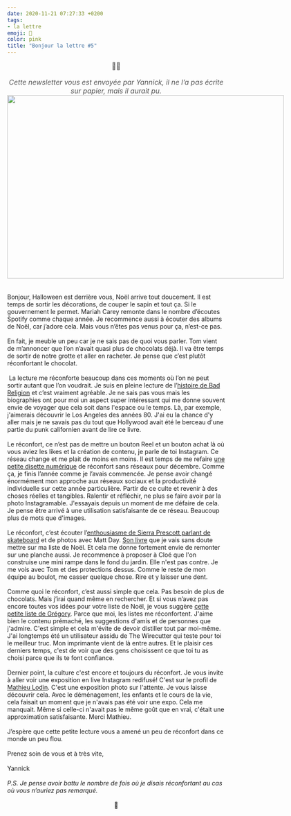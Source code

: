 ```yaml
---
date: 2020-11-21 07:27:33 +0200
tags: 
- la lettre
emoji: 💌
color: pink
title: "Bonjour la lettre #5"
---
```

<div class="message-body"><div style="text-align: center;"><span style="caret-color: rgb(85, 85, 85); color: rgb(85, 85, 85); font-size: 16px; font-style: normal; text-align: center; -webkit-text-size-adjust: none;">👋🏻</span>
<div> </div>
<div><span style="caret-color: rgb(85, 85, 85); color: rgb(85, 85, 85); font-size: 16px; font-style: italic; -webkit-text-size-adjust: none;">Cette newsletter vous est envoyée par Yannick, il ne l’a pas écrite sur papier, mais il aurait pu.</span></div>
<img class="tl-email-image" data-id="3920310" height="423" src="https://gallery.tinyletterapp.com/a0d8b178d0758f62b0c01a8cd9fc5d00a4997449/images/6f9cd288-b8ca-4ae5-81e7-8510ea01ac98.jpeg" style="width: 640px; max-width: 640px;" width="640"/></div>
 

<div><br/>
Bonjour, Halloween est derrière vous, Noël arrive tout doucement. Il est temps de sortir les décorations, de couper le sapin et tout ça. Si le gouvernement le permet. Mariah Carey remonte dans le nombre d’écoutes Spotify comme chaque année. Je recommence aussi à écouter des albums de Noël, car j’adore cela. Mais vous n’êtes pas venus pour ça, n’est-ce pas. <br/>
<br/>
En fait, je meuble un peu car je ne sais pas de quoi vous parler. Tom vient de m’annoncer que l’on n’avait quasi plus de chocolats déjà. Il va être temps de sortir de notre grotte et aller en racheter. Je pense que c’est plutôt réconfortant le chocolat. <br/>
<br/>
 La lecture me réconforte beaucoup dans ces moments où l’on ne peut sortir autant que l’on voudrait. Je suis en pleine lecture de l’<a href="https://badreligion.com/dowhatyouwant">histoire de Bad Religion</a> et c’est vraiment agréable. Je ne sais pas vous mais les biographies ont pour moi un aspect super intéressant qui me donne souvent envie de voyager que cela soit dans l'espace ou le temps. Là, par exemple, j'aimerais découvrir le Los Angeles des années 80. J'ai eu la chance d'y aller mais je ne savais pas du tout que Hollywood avait été le berceau d'une partie du punk californien avant de lire ce livre.<br/>
<br/>
Le réconfort, ce n’est pas de mettre un bouton Reel et un bouton achat là où vous aviez les likes et la création de contenu, je parle de toi Instagram. Ce réseau change et me plait de moins en moins. Il est temps de me refaire <a href="https://yannickschutz.com/un-mois-de-disette/">une petite disette numérique</a> de réconfort sans réseaux pour décembre. Comme ça, je finis l’année comme je l’avais commencée. Je pense avoir changé énormément mon approche aux réseaux sociaux et la productivité individuelle sur cette année particulière. Partir de ce culte et revenir à des choses réelles et tangibles. Ralentir et réfléchir, ne plus se faire avoir par la photo Instagramable. J'essayais depuis un moment de me défaire de cela. Je pense être arrivé à une utilisation satisfaisante de ce réseau. Beaucoup plus de mots que d'images.<br/>
<br/>
Le réconfort, c’est écouter l’<a href="https://www.youtube.com/watch?v=8Rglr-dwQkk">enthousiasme de Sierra Prescott parlant de skateboard</a> et de photos avec Matt Day. <a href="https://www.penguinrandomhouse.com/books/611662/shredders-by-sierra-prescott/">Son livre</a> que je vais sans doute mettre sur ma liste de Noël. Et cela me donne fortement envie de remonter sur une planche aussi. Je recommence à proposer à Cloé que l'on construise une mini rampe dans le fond du jardin. Elle n'est pas contre. Je me vois avec Tom et des protections dessus. Comme le reste de mon équipe au boulot, me casser quelque chose. Rire et y laisser une dent.<br/>
<br/>
Comme quoi le réconfort, c’est aussi simple que cela. Pas besoin de plus de chocolats. Mais j’irai quand même en rechercher. Et si vous n’avez pas encore toutes vos idées pour votre liste de Noël, je vous suggère <a href="https://phototrend.fr/2020/11/cadeau-photo-liste-pere-noel-gregory-mignard/">cette petite liste de Grégory</a>. Parce que moi, les listes me réconfortent. J'aime bien le contenu prémaché, les suggestions d'amis et de personnes que j'admire. C'est simple et cela m'évite de devoir distiller tout par moi-même. J'ai longtemps été un utilisateur assidu de The Wirecutter qui teste pour toi le meilleur truc. Mon imprimante vient de là entre autres. Et le plaisir ces derniers temps, c'est de voir que des gens choisissent ce que toi tu as choisi parce que ils te font confiance. <br/>
<br/>
Dernier point, la culture c'est encore et toujours du réconfort. Je vous invite à aller voir une exposition en live Instagram redifusé! C'est sur le profil de <a href="https://instagram.com/matlodin">Mathieu Lodin</a>. C'est une exposition photo sur l'attente. Je vous laisse découvrir cela. Avec le déménagement, les enfants et le cours de la vie, cela faisait un moment que je n'avais pas été voir une expo. Cela me manquait. Même si celle-ci n'avait pas le même goût que en vrai, c'était une approximation satisfaisante. Merci Mathieu.<br/>
<br/>
J’espère que cette petite lecture vous a amené un peu de réconfort dans ce monde un peu flou.<br/>
<br/>
Prenez soin de vous et à très vite,<br/>
<br/>
Yannick<br/>
<br/>
<em>P.S. Je pense avoir battu le nombre de fois où je disais réconfortant au cas où vous n’auriez pas remarqué.</em><br/>
 </div>
<div style="text-align: center;">💌</div></div>